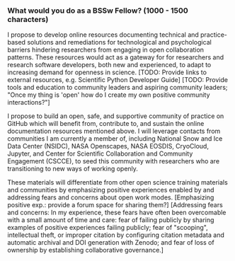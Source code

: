 ### What would you do as a BSSw Fellow? (1000 - 1500 characters)

I propose to develop online resources documenting technical and practice-based solutions
and remediations for technological and psychological barriers hindering researchers from
engaging in open collaboration patterns. These resources would act as a gateway for
for researchers and research software developers, both new and experienced, to adapt to
increasing demand for openness in science. [TODO: Provide links to external resources,
e.g. Scientific Python Developer Guide] [TODO: Provide tools and education to community
leaders and aspiring community leaders; "Once my thing is 'open' how do I create my own
positive community interactions?"]

I propose to build an open, safe, and supportive community of practice on GitHub which
will benefit from, contribute to, and sustain the online documentation resources
mentioned above. I will leverage contacts from communities I am currently a member of,
including  National Snow and Ice Data Center (NSIDC), NASA Openscapes, NASA EOSDIS,
CryoCloud, Jupyter, and Center for Scientific Collaboration and Community Engagement
(CSCCE), to seed this community with researchers who are transitioning to new ways of
working openly.

These materials will differentiate from other open science training materials and
communities by emphasizing positive experiences enabled by and addressing fears and
concerns about open work modes. [Emphasizing positive exp.: provide a forum space for
sharing them?] [Addressing fears and concerns: In my experience, these fears have often
been overcomable with a small amount of time and care: fear of failing publicly by
sharing examples of positive experiences failing publicly; fear of "scooping",
intellectual theft, or improper citation by configuring citation metadata and automatic
archival and DOI generation with Zenodo; and fear of loss of ownership by establishing
collaborative governance.]
